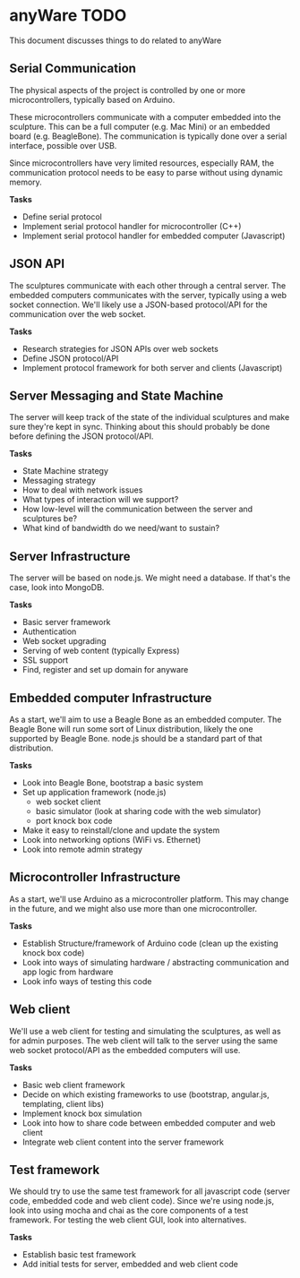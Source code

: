 # anyWare TODO

This document discusses things to do related to anyWare

## Serial Communication

The physical aspects of the project is controlled by one or more
microcontrollers, typically based on Arduino.

These microcontrollers communicate with a computer embedded into the
sculpture. This can be a full computer (e.g. Mac Mini) or an embedded
board (e.g. BeagleBone).  The communication is typically done over a
serial interface, possible over USB.

Since microcontrollers have very limited resources, especially RAM,
the communication protocol needs to be easy to parse without using
dynamic memory.

**Tasks**

* Define serial protocol
* Implement serial protocol handler for microcontroller (C++)
* Implement serial protocol handler for embedded computer (Javascript)

## JSON API

The sculptures communicate with each other through a central server.
The embedded computers communicates with the server, typically using a web socket connection.
We'll likely use a JSON-based protocol/API for the communication over the web socket.

**Tasks**

* Research strategies for JSON APIs over web sockets
* Define JSON protocol/API
* Implement protocol framework for both server and clients (Javascript)

## Server Messaging and State Machine

The server will keep track of the state of the individual sculptures
and make sure they're kept in sync.
Thinking about this should probably be done before defining the JSON protocol/API.

**Tasks**

* State Machine strategy
* Messaging strategy
* How to deal with network issues
* What types of interaction will we support?
* How low-level will the communication between the server and sculptures be?
* What kind of bandwidth do we need/want to sustain?


## Server Infrastructure

The server will be based on node.js.
We might need a database. If that's the case, look into MongoDB.

**Tasks**

* Basic server framework
* Authentication
* Web socket upgrading
* Serving of web content (typically Express)
* SSL support
* Find, register and set up domain for anyware

## Embedded computer Infrastructure

As a start, we'll aim to use a Beagle Bone as an embedded computer.
The Beagle Bone will run some sort of Linux distribution, likely the
one supported by Beagle Bone. node.js should be a standard part of
that distribution.

**Tasks**

* Look into Beagle Bone, bootstrap a basic system
* Set up application framework (node.js)
   * web socket client
   * basic simulator (look at sharing code with the web simulator)
   * port knock box code
* Make it easy to reinstall/clone and update the system
* Look into networking options (WiFi vs. Ethernet)
* Look into remote admin strategy

## Microcontroller Infrastructure

As a start, we'll use Arduino as a microcontroller platform. This may
change in the future, and we might also use more than one
microcontroller.

**Tasks**

* Establish Structure/framework of Arduino code (clean up the existing knock box code)
* Look into ways of simulating hardware / abstracting communication and app logic from hardware
* Look info ways of testing this code

## Web client

We'll use a web client for testing and simulating the sculptures, as well as for admin purposes.
The web client will talk to the server using the same web socket protocol/API as the embedded computers will use.

**Tasks**

* Basic web client framework
* Decide on which existing frameworks to use (bootstrap, angular.js, templating, client libs)
* Implement knock box simulation
* Look into how to share code between embedded computer and web client
* Integrate web client content into the server framework

## Test framework

We should try to use the same test framework for all javascript code
(server code, embedded code and web client code). Since we're using node.js,
look into using mocha and chai as the core components of a test
framework. For testing the web client GUI, look into alternatives.

**Tasks**

* Establish basic test framework
* Add initial tests for server, embedded and web client code
